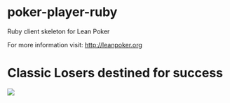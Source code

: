 poker-player-ruby
=================

Ruby client skeleton for Lean Poker

For more information visit: http://leanpoker.org

Classic Losers destined for success
=================

![](http://media.giphy.com/media/H8fgxfYkfNaCY/giphy.gif)

